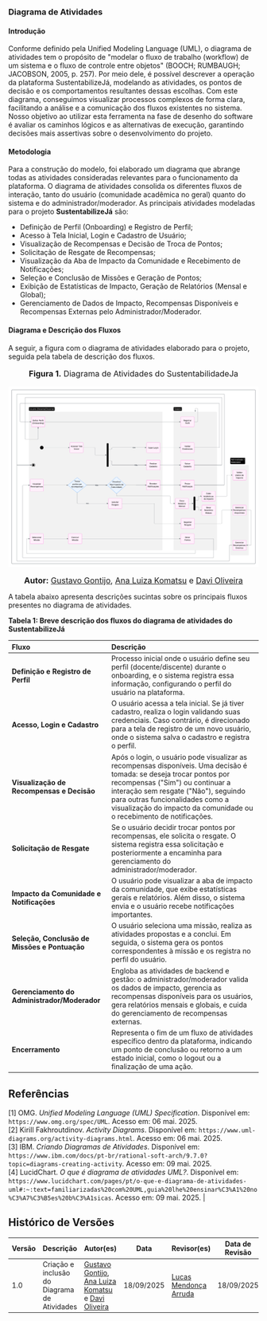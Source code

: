 ### **Diagrama de Atividades**

#### **Introdução**

Conforme definido pela Unified Modeling Language (UML), o diagrama de atividades tem o propósito de "modelar o fluxo de trabalho (workflow) de um sistema e o fluxo de controle entre objetos" (BOOCH; RUMBAUGH; JACOBSON, 2005, p. 257). Por meio dele, é possível descrever a operação da plataforma SustentabilizeJá, modelando as atividades, os pontos de decisão e os comportamentos resultantes dessas escolhas. Com este diagrama, conseguimos visualizar processos complexos de forma clara, facilitando a análise e a comunicação dos fluxos existentes no sistema. Nosso objetivo ao utilizar esta ferramenta na fase de desenho do software é avaliar os caminhos lógicos e as alternativas de execução, garantindo decisões mais assertivas sobre o desenvolvimento do projeto.

#### **Metodologia**

Para a construção do modelo, foi elaborado um diagrama que abrange todas as atividades consideradas relevantes para o funcionamento da plataforma. O diagrama de atividades consolida os diferentes fluxos de interação, tanto do usuário (comunidade acadêmica no geral) quanto do sistema e do administrador/moderador. As principais atividades modeladas para o projeto **SustentabilizeJá** são:

* Definição de Perfil (Onboarding) e Registro de Perfil;
* Acesso à Tela Inicial, Login e Cadastro de Usuário;
* Visualização de Recompensas e Decisão de Troca de Pontos;
* Solicitação de Resgate de Recompensas;
* Visualização da Aba de Impacto da Comunidade e Recebimento de Notificações;
* Seleção e Conclusão de Missões e Geração de Pontos;
* Exibição de Estatísticas de Impacto, Geração de Relatórios (Mensal e Global);
* Gerenciamento de Dados de Impacto, Recompensas Disponíveis e Recompensas Externas pelo Administrador/Moderador.

#### **Diagrama e Descrição dos Fluxos**

A seguir, a figura com o diagrama de atividades elaborado para o projeto, seguida pela tabela de descrição dos fluxos.

<center>
<font size="3"><p style="text-align: center"><b>Figura 1.</b>  Diagrama de Atividades do SustentabilidadeJa </p></font>

![Diagrama de Atividades](../assets/DiagramaAtividades.png)

<font size="3"><p style="text-align: center"><b>Autor:</b>  [Gustavo Gontijo](https://https://github.com/Guga301104), [Ana Luiza Komatsu](https://github.com/luluaroeira) e [Davi Oliveira](https://https://github.com/daviRolvr) </p></font>
</center>

A tabela abaixo apresenta descrições sucintas sobre os principais fluxos presentes no diagrama de atividades.

**Tabela 1: Breve descrição dos fluxos do diagrama de atividades do SustentabilizeJá**

| Fluxo                                       | Descrição                                                                                                                                                                                                                                                                                                                                                                                           |
| :------------------------------------------ | :-------------------------------------------------------------------------------------------------------------------------------------------------------------------------------------------------------------------------------------------------------------------------------------------------------------------------------------------------------------------------------------------------- |
| **Definição e Registro de Perfil** | Processo inicial onde o usuário define seu perfil (docente/discente) durante o onboarding, e o sistema registra essa informação, configurando o perfil do usuário na plataforma.                                                                                                                                                                                                                    |
| **Acesso, Login e Cadastro** | O usuário acessa a tela inicial. Se já tiver cadastro, realiza o login validando suas credenciais. Caso contrário, é direcionado para a tela de registro de um novo usuário, onde o sistema salva o cadastro e registra o perfil.                                                                                                                                                                |
| **Visualização de Recompensas e Decisão** | Após o login, o usuário pode visualizar as recompensas disponíveis. Uma decisão é tomada: se deseja trocar pontos por recompensas ("Sim") ou continuar a interação sem resgate ("Não"), seguindo para outras funcionalidades como a visualização do impacto da comunidade ou o recebimento de notificações.                                                                                      |
| **Solicitação de Resgate** | Se o usuário decidir trocar pontos por recompensas, ele solicita o resgate. O sistema registra essa solicitação e posteriormente a encaminha para gerenciamento do administrador/moderador.                                                                                                                                                                                                       |
| **Impacto da Comunidade e Notificações** | O usuário pode visualizar a aba de impacto da comunidade, que exibe estatísticas gerais e relatórios. Além disso, o sistema envia e o usuário recebe notificações importantes.                                                                                                                                                                                                                    |
| **Seleção, Conclusão de Missões e Pontuação** | O usuário seleciona uma missão, realiza as atividades propostas e a conclui. Em seguida, o sistema gera os pontos correspondentes à missão e os registra no perfil do usuário.                                                                                                                                                                                                                        |
| **Gerenciamento do Administrador/Moderador** | Engloba as atividades de backend e gestão: o administrador/moderador valida os dados de impacto, gerencia as recompensas disponíveis para os usuários, gera relatórios mensais e globais, e cuida do gerenciamento de recompensas externas.                                                                                                                                                         |
| **Encerramento** | Representa o fim de um fluxo de atividades específico dentro da plataforma, indicando um ponto de conclusão ou retorno a um estado inicial, como o logout ou a finalização de uma ação.                                                                                                                                                                                                                |

## **Referências**

[1] OMG. *Unified Modeling Language (UML) Specification*. Disponível em: `https://www.omg.org/spec/UML`. Acesso em: 06 mai. 2025.
<br>[2] Kirill Fakhroutdinov. *Activity Diagrams*. Disponível em: `https://www.uml-diagrams.org/activity-diagrams.html`. Acesso em: 06 mai. 2025.
<br>[3] IBM. *Criando Diagramas de Atividades*. Disponível em: `https://www.ibm.com/docs/pt-br/rational-soft-arch/9.7.0?topic=diagrams-creating-activity`. Acesso em: 09 mai. 2025.
<br>[4] LucidChart. *O que é diagrama de atividades UML?*. Disponível em: `https://www.lucidchart.com/pages/pt/o-que-e-diagrama-de-atividades-uml#:~:text=familiarizadas%20com%20UML,guia%20lhe%20ensinar%C3%A1%20no%C3%A7%C3%B5es%20b%C3%A1sicas`. Acesso em: 09 mai. 2025.                                                              |


## Histórico de Versões

| Versão | Descrição                            | Autor(es)                                                                                         | Data       | Revisor(es)                                                                                                 | Data de Revisão |
| ------ | ------------------------------------ | ------------------------------------------------------------------------------------------------- | ---------- | ----------------------------------------------------------------------------------------------------------- | --------- |
| 1.0    | Criação e inclusão do Diagrama de Atividades | [Gustavo Gontijo](https://https://github.com/Guga301104), [Ana Luiza Komatsu](https://github.com/luluaroeira) e [Davi Oliveira](https://https://github.com/daviRolvr) | 18/09/2025 | [Lucas Mendonça Arruda](https://github.com/lucasarruda9) | 18/09/2025|